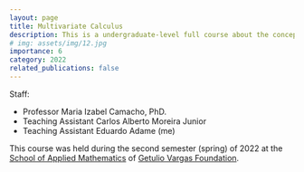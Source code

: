 ```yaml
---
layout: page
title: Multivariate Calculus
description: This is a undergraduate-level full course about the concepts of multivariate calculus, including partial derivatives, multiple integrals, and vector calculus. The course also covers the basics of linear algebra.
# img: assets/img/12.jpg
importance: 6
category: 2022
related_publications: false
---
```


Staff:

- Professor Maria Izabel Camacho, PhD.
- Teaching Assistant Carlos Alberto Moreira Junior
- Teaching Assistant Eduardo Adame (me)

This course was held during the second semester (spring) of 2022 at the [School of Applied Mathematics](https://emap.fgv.br/en) of [Getulio Vargas Foundation](https://portal.fgv.br/en).